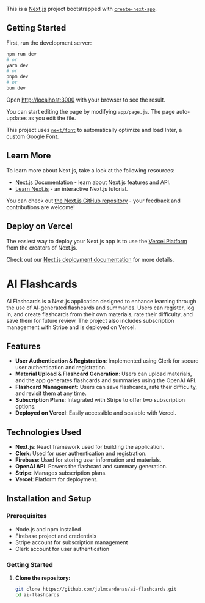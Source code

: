 This is a [Next.js](https://nextjs.org/) project bootstrapped with [`create-next-app`](https://github.com/vercel/next.js/tree/canary/packages/create-next-app).

## Getting Started

First, run the development server:

```bash
npm run dev
# or
yarn dev
# or
pnpm dev
# or
bun dev
```

Open [http://localhost:3000](http://localhost:3000) with your browser to see the result.

You can start editing the page by modifying `app/page.js`. The page auto-updates as you edit the file.

This project uses [`next/font`](https://nextjs.org/docs/basic-features/font-optimization) to automatically optimize and load Inter, a custom Google Font.

## Learn More

To learn more about Next.js, take a look at the following resources:

- [Next.js Documentation](https://nextjs.org/docs) - learn about Next.js features and API.
- [Learn Next.js](https://nextjs.org/learn) - an interactive Next.js tutorial.

You can check out [the Next.js GitHub repository](https://github.com/vercel/next.js/) - your feedback and contributions are welcome!

## Deploy on Vercel

The easiest way to deploy your Next.js app is to use the [Vercel Platform](https://vercel.com/new?utm_medium=default-template&filter=next.js&utm_source=create-next-app&utm_campaign=create-next-app-readme) from the creators of Next.js.

Check out our [Next.js deployment documentation](https://nextjs.org/docs/deployment) for more details.




# AI Flashcards

AI Flashcards is a Next.js application designed to enhance learning through the use of AI-generated flashcards and summaries. Users can register, log in, and create flashcards from their own materials, rate their difficulty, and save them for future review. The project also includes subscription management with Stripe and is deployed on Vercel.

## Features

- **User Authentication & Registration**: Implemented using Clerk for secure user authentication and registration.
- **Material Upload & Flashcard Generation**: Users can upload materials, and the app generates flashcards and summaries using the OpenAI API.
- **Flashcard Management**: Users can save flashcards, rate their difficulty, and revisit them at any time.
- **Subscription Plans**: Integrated with Stripe to offer two subscription options.
- **Deployed on Vercel**: Easily accessible and scalable with Vercel.

## Technologies Used

- **Next.js**: React framework used for building the application.
- **Clerk**: Used for user authentication and registration.
- **Firebase**: Used for storing user information and materials.
- **OpenAI API**: Powers the flashcard and summary generation.
- **Stripe**: Manages subscription plans.
- **Vercel**: Platform for deployment.

## Installation and Setup

### Prerequisites

- Node.js and npm installed
- Firebase project and credentials
- Stripe account for subscription management
- Clerk account for user authentication

### Getting Started

1. **Clone the repository:**

   ```bash
   git clone https://github.com/julmcardenas/ai-flashcards.git
   cd ai-flashcards

